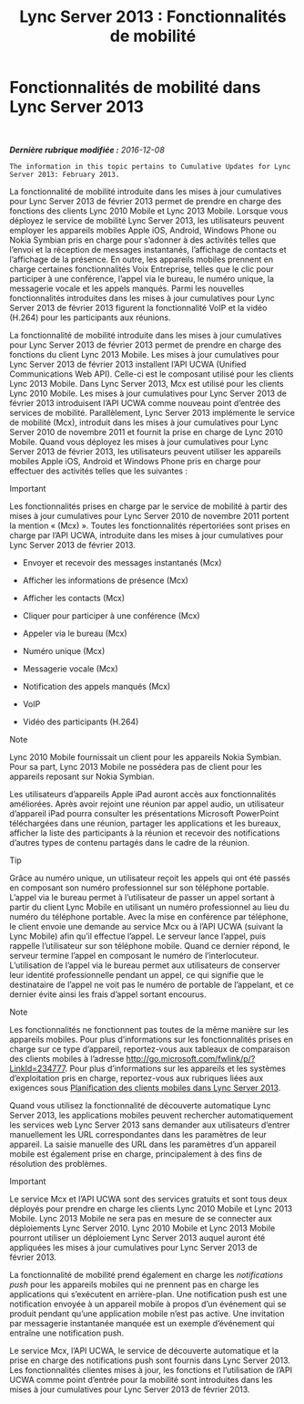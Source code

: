 ﻿---
title: 'Lync Server 2013 : Fonctionnalités de mobilité'
TOCTitle: Fonctionnalités de mobilité
ms:assetid: 12517a88-2531-44a5-bea5-d8884aff53eb
ms:mtpsurl: https://technet.microsoft.com/fr-fr/library/Hh689983(v=OCS.15)
ms:contentKeyID: 49296312
ms.date: 12/10/2016
mtps_version: v=OCS.15
ms.translationtype: HT
---

# Fonctionnalités de mobilité dans Lync Server 2013

 

_**Dernière rubrique modifiée :** 2016-12-08_

    The information in this topic pertains to Cumulative Updates for Lync Server 2013: February 2013.

La fonctionnalité de mobilité introduite dans les mises à jour cumulatives pour Lync Server 2013 de février 2013 permet de prendre en charge des fonctions des clients Lync 2010 Mobile et Lync 2013 Mobile. Lorsque vous déployez le service de mobilité Lync Server 2013, les utilisateurs peuvent employer les appareils mobiles Apple iOS, Android, Windows Phone ou Nokia Symbian pris en charge pour s’adonner à des activités telles que l’envoi et la réception de messages instantanés, l’affichage de contacts et l’affichage de la présence. En outre, les appareils mobiles prennent en charge certaines fonctionnalités Voix Entreprise, telles que le clic pour participer à une conférence, l’appel via le bureau, le numéro unique, la messagerie vocale et les appels manqués. Parmi les nouvelles fonctionnalités introduites dans les mises à jour cumulatives pour Lync Server 2013 de février 2013 figurent la fonctionnalité VoIP et la vidéo (H.264) pour les participants aux réunions.

La fonctionnalité de mobilité introduite dans les mises à jour cumulatives pour Lync Server 2013 de février 2013 permet de prendre en charge des fonctions du client Lync 2013 Mobile. Les mises à jour cumulatives pour Lync Server 2013 de février 2013 installent l’API UCWA (Unified Communications Web API). Celle-ci est le composant utilisé pour les clients Lync 2013 Mobile. Dans Lync Server 2013, Mcx est utilisé pour les clients Lync 2010 Mobile. Les mises à jour cumulatives pour Lync Server 2013 de février 2013 introduisent l’API UCWA comme nouveau point d’entrée des services de mobilité. Parallèlement, Lync Server 2013 implémente le service de mobilité (Mcx), introduit dans les mises à jour cumulatives pour Lync Server 2010 de novembre 2011 et fournit la prise en charge de Lync 2010 Mobile. Quand vous déployez les mises à jour cumulatives pour Lync Server 2013 de février 2013, les utilisateurs peuvent utiliser les appareils mobiles Apple iOS, Android et Windows Phone pris en charge pour effectuer des activités telles que les suivantes :

> [!IMPORTANT]  
> Les fonctionnalités prises en charge par le service de mobilité à partir des mises à jour cumulatives pour Lync Server 2010 de novembre 2011 portent la mention « (Mcx) ». Toutes les fonctionnalités répertoriées sont prises en charge par l’API UCWA, introduite dans les mises à jour cumulatives pour Lync Server 2013 de février 2013.

  - Envoyer et recevoir des messages instantanés (Mcx)

  - Afficher les informations de présence (Mcx)

  - Afficher les contacts (Mcx)

  - Cliquer pour participer à une conférence (Mcx)

  - Appeler via le bureau (Mcx)

  - Numéro unique (Mcx)

  - Messagerie vocale (Mcx)

  - Notification des appels manqués (Mcx)

  - VoIP

  - Vidéo des participants (H.264)

> [!NOTE]  
> Lync 2010 Mobile fournissait un client pour les appareils Nokia Symbian. Pour sa part, Lync 2013 Mobile ne possédera pas de client pour les appareils reposant sur Nokia Symbian.

Les utilisateurs d’appareils Apple iPad auront accès aux fonctionnalités améliorées. Après avoir rejoint une réunion par appel audio, un utilisateur d’appareil iPad pourra consulter les présentations Microsoft PowerPoint téléchargées dans une réunion, partager les applications et les bureaux, afficher la liste des participants à la réunion et recevoir des notifications d’autres types de contenu partagés dans le cadre de la réunion.

> [!tip]  
> Grâce au numéro unique, un utilisateur reçoit les appels qui ont été passés en composant son numéro professionnel sur son téléphone portable. L’appel via le bureau permet à l’utilisateur de passer un appel sortant à partir du client Lync Mobile en utilisant un numéro professionnel au lieu du numéro du téléphone portable. Avec la mise en conférence par téléphone, le client envoie une demande au service Mcx ou à l’API UCWA (suivant la Lync Mobile) afin qu’il effectue l’appel. Le serveur lance l’appel, puis rappelle l’utilisateur sur son téléphone mobile. Quand ce dernier répond, le serveur termine l’appel en composant le numéro de l’interlocuteur. L’utilisation de l’appel via le bureau permet aux utilisateurs de conserver leur identité professionnelle pendant un appel, ce qui signifie que le destinataire de l’appel ne voit pas le numéro de portable de l’appelant, et ce dernier évite ainsi les frais d’appel sortant encourus.

> [!NOTE]  
> Les fonctionnalités ne fonctionnent pas toutes de la même manière sur les appareils mobiles. Pour plus d’informations sur les fonctionnalités prises en charge sur ce type d’appareil, reportez-vous aux tableaux de comparaison des clients mobiles à l’adresse <a href="http://go.microsoft.com/fwlink/p/?linkid=234777">http://go.microsoft.com/fwlink/p/?LinkId=234777</a>. Pour plus d’informations sur les appareils et les systèmes d’exploitation pris en charge, reportez-vous aux rubriques liées aux exigences sous <a href="lync-server-2013-planning-for-mobile-clients.md">Planification des clients mobiles dans Lync Server 2013</a>.

Quand vous utilisez la fonctionnalité de découverte automatique Lync Server 2013, les applications mobiles peuvent rechercher automatiquement les services web Lync Server 2013 sans demander aux utilisateurs d’entrer manuellement les URL correspondantes dans les paramètres de leur appareil. La saisie manuelle des URL dans les paramètres d’un appareil mobile est également prise en charge, principalement à des fins de résolution des problèmes.

> [!IMPORTANT]  
> Le service Mcx et l’API UCWA sont des services gratuits et sont tous deux déployés pour prendre en charge les clients Lync 2010 Mobile et Lync 2013 Mobile. Lync 2013 Mobile ne sera pas en mesure de se connecter aux déploiements Lync Server 2010. Lync 2010 Mobile et Lync 2013 Mobile pourront utiliser un déploiement Lync Server 2013 auquel auront été appliquées les mises à jour cumulatives pour Lync Server 2013 de février 2013.

La fonctionnalité de mobilité prend également en charge les *notifications push* pour les appareils mobiles qui ne prennent pas en charge les applications qui s’exécutent en arrière-plan. Une notification push est une notification envoyée à un appareil mobile à propos d’un événement qui se produit pendant qu’une application mobile n’est pas active. Une invitation par messagerie instantanée manquée est un exemple d’événement qui entraîne une notification push.

Le service Mcx, l’API UCWA, le service de découverte automatique et la prise en charge des notifications push sont fournis dans Lync Server 2013. Les fonctionnalités clientes mises à jour, les fonctions et l’utilisation de l’API UCWA comme point d’entrée pour la mobilité sont introduites dans les mises à jour cumulatives pour Lync Server 2013 de février 2013.

